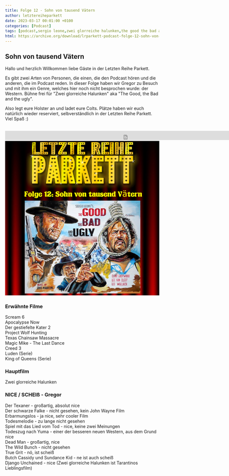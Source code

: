 ```yaml
---
title: Folge 12 - Sohn von tausend Vätern
author: letztereiheparkett
date: 2023-03-17 00:01:00 +0100
categories: [Podcast]
tags: [podcast,sergio leone,zwei glorreiche halunken,the good the bad and the ugly,clint eastwood,lee van cleef,eli wallach]
html: https://archive.org/download/lrparkett-podcast-folge-12-sohn-von-tausend-vatern/LRParkett%20Podcast%20Folge%2012%20-Sohn%20von%20tausend%20V%C3%A4tern.m4a
---
```


## Sohn von tausend Vätern
Hallo und herzlich Willkommen liebe Gäste in der Letzten Reihe Parkett.

Es gibt zwei Arten von Personen, die einen, die den Podcast hören und die anderen, die im Podcast reden. In dieser Folge haben wir Gregor zu Besuch und mit ihm ein Genre, welches hier noch nicht besprochen wurde: der Western. Bühne frei für "Zwei glorreiche Halunken" aka "The Good, the Bad and the ugly".

Also legt eure Holster an und ladet eure Colts.
Plätze haben wir euch natürlich wieder reserviert, selbverständlich in der Letzten Reihe Parkett. Viel Spaß :)
<br>
<br>

<iframe src="https://archive.org/download/lrparkett-podcast-folge-12-sohn-von-tausend-vatern/LRParkett%20Podcast%20Folge%2012%20-Sohn%20von%20tausend%20V%C3%A4tern.m4a" width="800" height="30" frameborder="0" webkitallowfullscreen="true" mozallowfullscreen="true" allowfullscreen></iframe>


<img src="/assets/img/postings/posting012.png" alt="Podcast Cover">

### Erwähnte Filme

Scream 6 <br>
Apocalypse Now <br>
Der gestiefelte Kater 2 <br>
Project Wolf Hunting <br>
Texas Chainsaw Massacre <br>
Magic Mike - The Last Dance <br>
Creed 3 <br>
Luden (Serie) <br>
King of Queens (Serie)

### Hauptfilm

Zwei glorreiche Halunken <br>

### NICE / SCHEIß - Gregor

Der Texaner - großartig, absolut nice <br>
Der schwarze Falke - nicht gesehen, kein John Wayne Film <br>
Erbarmungslos - ja nice, sehr cooler Film <br>
Todesmelodie - zu lange nicht gesehen <br>
Spiel mit das Lied vom Tod - nice, keine zwei Meinungen <br>
Todeszug nach Yuma - einer der besseren neuen Western, aus dem Grund nice <br>
Dead Man - großartig, nice <br>
The Wild Bunch - nicht gesehen <br>
True Grit - nö, ist scheiß <br>
Butch Cassidy und Sundance Kid - ne ist auch scheiß <br>
Django Unchained - nice (Zwei glorreiche Halunken ist Tarantinos Lieblingsfilm)


